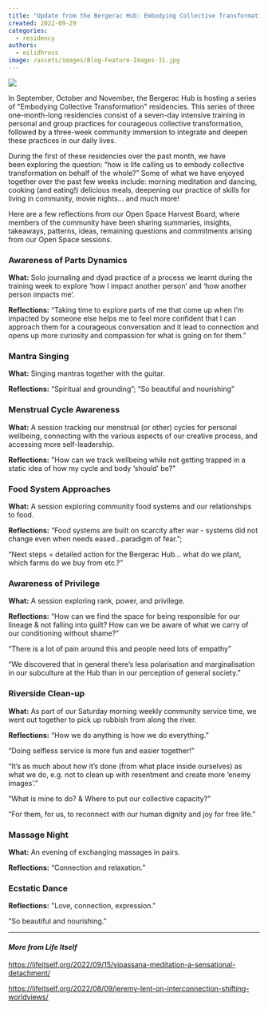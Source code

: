 ```yaml
---
title: "Update from the Bergerac Hub: Embodying Collective Transformation"
created: 2022-09-29
categories: 
  - residency
authors: 
  - eilidhross
image: /assets/images/Blog-Feature-Images-31.jpg
---
```


![](/assets/images/Blog-Feature-Images-31-1024x576.jpg)

In September, October and November, the Bergerac Hub is hosting a series of "Embodying Collective Transformation" residencies. This series of three one-month-long residencies consist of a seven-day intensive training in personal and group practices for courageous collective transformation, followed by a three-week community immersion to integrate and deepen these practices in our daily lives. 

During the first of these residencies over the past month, we have been exploring the question: “how is life calling us to embody collective transformation on behalf of the whole?” Some of what we have enjoyed together over the past few weeks include: morning meditation and dancing, cooking (and eating!) delicious meals, deepening our practice of skills for living in community, movie nights… and much more!

Here are a few reflections from our Open Space Harvest Board, where members of the community have been sharing summaries, insights, takeaways, patterns, ideas, remaining questions and commitments arising from our Open Space sessions.

### Awareness of Parts Dynamics

**What:** Solo journaling and dyad practice of a process we learnt during the training week to explore ‘how I impact another person’ and ‘how another person impacts me’.

**Reflections:** “Taking time to explore parts of me that come up when I’m impacted by someone else helps me to feel more confident that I can approach them for a courageous conversation and it lead to connection and opens up more curiosity and compassion for what is going on for them.”

### Mantra Singing

**What:** Singing mantras together with the guitar.

**Reflections:** “Spiritual and grounding”; “So beautiful and nourishing”

### Menstrual Cycle Awareness

**What:** A session tracking our menstrual (or other) cycles for personal wellbeing, connecting with the various aspects of our creative process, and accessing more self-leadership.

**Reflections:** "How can we track wellbeing while not getting trapped in a static idea of how my cycle and body ‘should’ be?"

### **Food System Approaches**

**What:** A session exploring community food systems and our relationships to food.

**Reflections:** “Food systems are built on scarcity after war - systems did not change even when needs eased…paradigm of fear.”;

“Next steps = detailed action for the Bergerac Hub… what do we plant, which farms do we buy from etc.?”

### **Awareness of Privilege**

**What:** A session exploring rank, power, and privilege.

**Reflections:** “How can we find the space for being responsible for our lineage & not falling into guilt? How can we be aware of what we carry of our conditioning without shame?”

“There is a lot of pain around this and people need lots of empathy”

“We discovered that in general there’s less polarisation and marginalisation in our subculture at the Hub than in our perception of general society.”

### **Riverside Clean-up** 

**What:** As part of our Saturday morning weekly community service time, we went out together to pick up rubbish from along the river. 

**Reflections:** “How we do anything is how we do everything.”

“Doing selfless service is more fun and easier together!”

“It’s as much about how it’s done (from what place inside ourselves) as what we do, e.g. not to clean up with resentment and create more ‘enemy images’.”

“What is mine to do? & Where to put our collective capacity?”

“For them, for us, to reconnect with our human dignity and joy for free life.”

### **Massage Night**

**What:** An evening of exchanging massages in pairs.

**Reflections:** “Connection and relaxation.”

### **Ecstatic Dance**

**Reflections:** "Love, connection, expression."

“So beautiful and nourishing.”

* * *

#### _More from Life Itself_

https://lifeitself.org/2022/09/15/vipassana-meditation-a-sensational-detachment/

https://lifeitself.org/2022/08/09/jeremy-lent-on-interconnection-shifting-worldviews/
